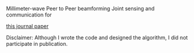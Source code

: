 
Millimeter-wave Peer to Peer beamforming Joint sensing and communication for 

[this journal paper](https://link.springer.com/article/10.1007/s41870-024-01768-3)

Disclaimer: Although I wrote the code and designed the algorithm, I did not participate in publication. 
